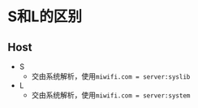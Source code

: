 # S和L的区别

## Host
- S
  - 交由系统解析，使用`miwifi.com = server:syslib`
- L
  - 交由系统解析，使用`miwifi.com = server:system`
